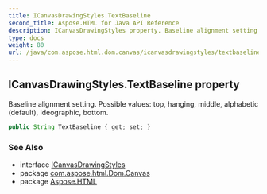 ```yaml
---
title: ICanvasDrawingStyles.TextBaseline
second_title: Aspose.HTML for Java API Reference
description: ICanvasDrawingStyles property. Baseline alignment setting. Possible values top hanging middle alphabetic default ideographic bottom
type: docs
weight: 80
url: /java/com.aspose.html.dom.canvas/icanvasdrawingstyles/textbaseline/
---
```

## ICanvasDrawingStyles.TextBaseline property

Baseline alignment setting. Possible values: top, hanging, middle, alphabetic (default), ideographic, bottom.

```java
public String TextBaseline { get; set; }
```

### See Also

* interface [ICanvasDrawingStyles](../)
* package [com.aspose.html.Dom.Canvas](../../icanvasdrawingstyles/)
* package [Aspose.HTML](../../../)
